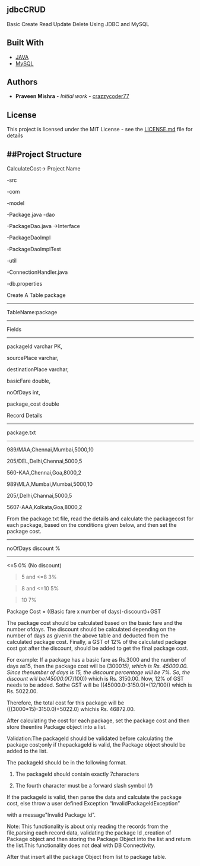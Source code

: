 ## jdbcCRUD

Basic Create Read Update Delete Using JDBC and MySQL
  
## Built With

* [JAVA](https://www.java.com/en/)
* [MySQL](https://www.mysql.com/)

## Authors

* **Praveen Mishra** - *Initial work* - [crazzycoder77](https://github.com/crazzycoder77)

## License

This project is licensed under the MIT License - see the [LICENSE.md](LICENSE.md) file for details

##Project Structure
----------------------

CalculateCost-> Project Name

-src

-com

  -model

   -Package.java
  -dao

   -PackageDao.java ->Interface

   -PackageDaoImpl

   -PackageDaoImplTest

  -util

   -ConnectionHandler.java   

-db.properties

 

 

 

Create A Table package

-----------------------

TableName:package

-------------------

Fields

-------

packageId varchar PK,

sourcePlace varchar,

destinationPlace varchar,

basicFare double,

noOfDays int,

package_cost double

 

 

 

Record Details

-----------------

package.txt

-----------------

 

989/MAA,Chennai,Mumbai,5000,10

205/DEL,Delhi,Chennai,5000,5

560-KAA,Chennai,Goa,8000,2

989\MLA,Mumbai,Mumbai,5000,10

205/,Delhi,Channai,5000,5

5607-AAA,Kolkata,Goa,8000,2

 

 

From the package.txt file, read the details and calculate the packagecost  for each package,  based  on   the conditions  given   below,  and   then   set   the package cost.

--------------------------

noOfDays discount %

--------------------------

  <=5     0% (No discount)

  >5  and <=8 3%

  >8  and <=10 5%

  >10          7%

  Package Cost = ((Basic fare x number of days)-discount)+GST

 

The package cost should be calculated based on the basic fare and the number ofdays. The discount should be calculated depending on the number of days as givenin the above table and deducted from the calculated package cost.  Finally, a GST of 12% of the calculated package cost got after the discount, should be added to get the final package cost.

 

For example: If a package has a basic fare as Rs.3000 and the number of days as15,   then   the   package   cost   will   be   (3000*15),   which   is   Rs.   45000.00.   Since   thenumber of days is 15, the discount percentage will be 7%. So, the discount will be(45000.0*(7/100)) which is Rs. 3150.00. Now, 12% of GST needs to be added. Sothe GST will be ((45000.0-3150.0)*(12/100)) which is Rs. 5022.00.

 

Therefore, the total cost for this package will be (((3000*15)-3150.0)+5022.0) whichis Rs. 46872.00.

 

After calculating the cost for each package, set the package cost and then store theentire Package object into a list.

 

Validation:The packageId should be validated before calculating the package cost;only if thepackageId is valid, the Package object should be added to the list.

 

The packageId should be in the following format.

1. The packageId should contain exactly 7characters

2. The fourth character must be a forward slash symbol (/)

 

If the packageId is valid, then parse the data and calculate the package cost, else throw   a   user   defined   Exception   “InvalidPackageIdException”  

with   a   message"Invalid Package Id".

 

Note:   This   functionality   is   about   only   reading   the   records   from   the   file,parsing  each record  data,   validating   the  package  Id ,creation  of   Package object and then storing the Package Object into the list and return the list.This functionality does not deal with DB Connectivity.

 

After that insert all the package Object from list to  package table.
